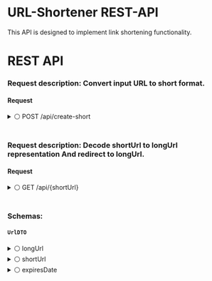 # URL-Shortener REST-API

This API is designed to implement link shortening functionality.

# REST API

### Request description: Convert input URL to short format.

#### Request

<details>

  <summary>⚪ POST /api/create-short</summary>
  
  
    Request body: application/json
    Example value:
      {
        "longUrl": "yourLongURL.com"
      }
      
      
#### Response

    Status code: `201`
    Description: Successfully converted!
    Media type: application/json
    Example value:
      {
        "shortUrl": "7LK"
      }
      
      
    Status code: `400`
    Description: Bad Request!
    Media type: application/json
    Example value:
      {
        "statusCode": 400,
        "message": "We'll need a valid URL, like 'yourbrnd.co/niceurl'",
        "timestamp": 1679584728598
      }

</details>

</br>

### Request description: Decode shortUrl to longUrl representation And redirect to longUrl.

#### Request

<details>

<summary>⚪ GET /api/{shortUrl}</summary>


    Request body: application/json
    Example value: shortUrl in PathVariable : /api/7LK
      
#### Response

    Status code: `302`
    Description: Url successfully found! As a result of sending this request, you will be redirected to http://yourLongUrl.com
    Media type: application/http
    Example value:
      "redirect : http://yourLongURL.com"
       <html>
            ...
            ...
            ...
       </html>
       
       
      Status code: `404`
      Description: Url not Found!
      Media type: application/json
      Example value:
        {
          "statusCode": 404,
          "message": "This shortUrl doesn't exist or his duration was expired",
          "timestamp": 1679587416465
        }
        
</details>

</br>

### Schemas:

#### `UrlDTO`

<details>

<summary>⚪ longUrl</summary>

        type: string
        maxLength: 2147483647
        minLength: 3

</details>

<details>

<summary>⚪ shortUrl</summary>

        type: string
        maxLength: 2147483647
        minLength: 1

</details>

<details>

<summary>⚪ expiresDate</summary>

        type: string($date-time)

</details>
